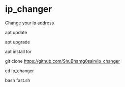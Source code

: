# ip_changer
Change your Ip address

apt update

apt upgrade

apt install tor

git clone https://github.com/ShuBhamg0sain/ip_changer

cd ip_changer

bash fast.sh

